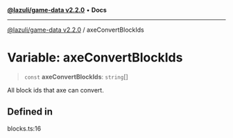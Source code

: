[**@lazuli/game-data v2.2.0**](../README.md) • **Docs**

***

[@lazuli/game-data v2.2.0](../globals.md) / axeConvertBlockIds

# Variable: axeConvertBlockIds

> `const` **axeConvertBlockIds**: `string`[]

All block ids that axe can convert.

## Defined in

blocks.ts:16
